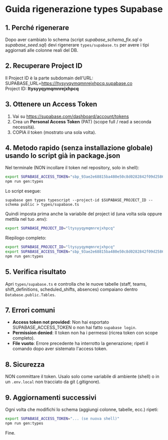 # Guida rigenerazione types Supabase

## 1. Perché rigenerare
Dopo aver cambiato lo schema (script *supabase_schema_fix.sql* o *supabase_seed.sql*) devi rigenerare `types/supabase.ts` per avere i tipi aggiornati alle colonne reali del DB.

## 2. Recuperare Project ID
Il Project ID è la parte subdomain dell&#39;URL:  
SUPABASE_URL=https://ltysyyqymqmnrejxhpcq.supabase.co  
Project ID: **ltysyyqymqmnrejxhpcq**

## 3. Ottenere un Access Token
1. Vai su https://supabase.com/dashboard/account/tokens  
2. Crea un **Personal Access Token** (PAT) (scope full / read a seconda necessità).
3. COPIA il token (mostrato una sola volta).

## 4. Metodo rapido (senza installazione globale) usando lo script già in package.json
Nel terminale (NON incollare il token nel repository, solo in shell):

```bash
export SUPABASE_ACCESS_TOKEN="sbp_93ae2e68815ba480e50c8d0282842f09d2586afd"
npm run gen:types
```

Lo script esegue:
```
supabase gen types typescript --project-id $SUPABASE_PROJECT_ID --schema public > types/supabase.ts
```
Quindi imposta prima anche la variabile del project id (una volta sola oppure mettila nel tuo .env):
```bash
export SUPABASE_PROJECT_ID="ltysyyqymqmnrejxhpcq"
```

Riepilogo completo:
```bash
export SUPABASE_PROJECT_ID="ltysyyqymqmnrejxhpcq"
export SUPABASE_ACCESS_TOKEN="sbp_93ae2e68815ba480e50c8d0282842f09d2586afd"
npm run gen:types
```



## 5. Verifica risultato
Apri `types/supabase.ts` e controlla che le nuove tabelle (staff, teams, shift_definitions, scheduled_shifts, absences) compaiano dentro `Database.public.Tables`.

## 7. Errori comuni
- **Access token not provided**: Non hai esportato SUPABASE_ACCESS_TOKEN o non hai fatto `supabase login`.
- **Permission denied**: Il token non ha i permessi (ricrea token con scope completo).
- **File vuoto**: Errore precedente ha interrotto la generazione; ripeti il comando dopo aver sistemato l&#39;access token.

## 8. Sicurezza
NON committare il token. Usalo solo come variabile di ambiente (shell) o in un `.env.local` non tracciato da git (.gitignore).

## 9. Aggiornamenti successivi
Ogni volta che modifichi lo schema (aggiungi colonne, tabelle, ecc.) ripeti:
```bash
export SUPABASE_ACCESS_TOKEN="... (se nuova shell)"
npm run gen:types
```

Fine.
